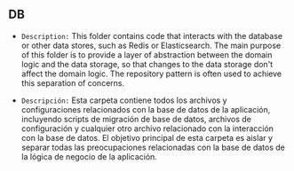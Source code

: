 ## DB

- `Description:` This folder contains code that interacts with the database or other data stores, such as Redis or Elasticsearch. The main purpose of this folder is to provide a layer of abstraction between the domain logic and the data storage, so that changes to the data storage don't affect the domain logic. The repository pattern is often used to achieve this separation of concerns.

- `Descripción:` Esta carpeta contiene todos los archivos y configuraciones relacionados con la base de datos de la aplicación, incluyendo scripts de migración de base de datos, archivos de configuración y cualquier otro archivo relacionado con la interacción con la base de datos. El objetivo principal de esta carpeta es aislar y separar todas las preocupaciones relacionadas con la base de datos de la lógica de negocio de la aplicación.